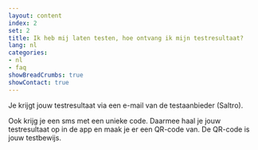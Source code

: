 ```yaml
---
layout: content
index: 2
set: 2
title: Ik heb mij laten testen, hoe ontvang ik mijn testresultaat? 
lang: nl
categories:
- nl
- faq
showBreadCrumbs: true
showContact: true
---
```

Je krijgt jouw testresultaat via een e-mail van de testaanbieder (Saltro). 

Ook krijg je een sms met een unieke code. Daarmee haal je jouw testresultaat op in de app en maak je er een QR-code van. De QR-code is jouw testbewijs.
